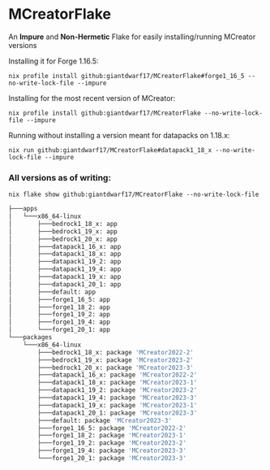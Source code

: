 # MCreatorFlake

An **Impure** and **Non-Hermetic** Flake for easily installing/running MCreator versions

Installing it for Forge 1.16.5:

`nix profile install github:giantdwarf17/MCreatorFlake#forge1_16_5 --no-write-lock-file --impure`

Installing for the most recent version of MCreator:

`nix profile install github:giantdwarf17/MCreatorFlake --no-write-lock-file --impure`

Running without installing a version meant for datapacks on 1.18.x:

`nix run github:giantdwarf17/MCreatorFlake#datapack1_18_x --no-write-lock-file --impure`

### All versions as of writing:

`nix flake show github:giantdwarf17/MCreatorFlake --no-write-lock-file`
```bash
├───apps
│   └───x86_64-linux
│       ├───bedrock1_18_x: app
│       ├───bedrock1_19_x: app
│       ├───bedrock1_20_x: app
│       ├───datapack1_16_x: app
│       ├───datapack1_18_x: app
│       ├───datapack1_19_2: app
│       ├───datapack1_19_4: app
│       ├───datapack1_19_x: app
│       ├───datapack1_20_1: app
│       ├───default: app
│       ├───forge1_16_5: app
│       ├───forge1_18_2: app
│       ├───forge1_19_2: app
│       ├───forge1_19_4: app
│       └───forge1_20_1: app
└───packages
    └───x86_64-linux
        ├───bedrock1_18_x: package 'MCreator2022-2'
        ├───bedrock1_19_x: package 'MCreator2023-2'
        ├───bedrock1_20_x: package 'MCreator2023-3'
        ├───datapack1_16_x: package 'MCreator2022-2'
        ├───datapack1_18_x: package 'MCreator2023-1'
        ├───datapack1_19_2: package 'MCreator2023-2'
        ├───datapack1_19_4: package 'MCreator2023-3'
        ├───datapack1_19_x: package 'MCreator2023-1'
        ├───datapack1_20_1: package 'MCreator2023-3'
        ├───default: package 'MCreator2023-3'
        ├───forge1_16_5: package 'MCreator2022-2'
        ├───forge1_18_2: package 'MCreator2023-1'
        ├───forge1_19_2: package 'MCreator2023-2'
        ├───forge1_19_4: package 'MCreator2023-3'
        └───forge1_20_1: package 'MCreator2023-3'
```
